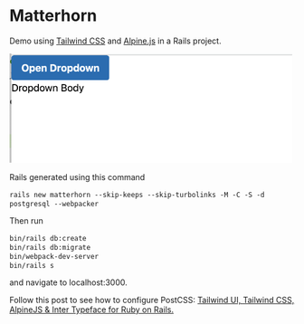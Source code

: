 # Matterhorn

Demo using [Tailwind CSS](https://tailwindcss.com/) and [Alpine.js](https://github.com/alpinejs/alpine) in a Rails project.

<img src="./demo.png" alt="Dropdown component" width="500px">

Rails generated using this command

    rails new matterhorn --skip-keeps --skip-turbolinks -M -C -S -d postgresql --webpacker

Then run

```
bin/rails db:create
bin/rails db:migrate
bin/webpack-dev-server
bin/rails s
```

and navigate to localhost:3000.

Follow this post to see how to configure PostCSS: [Tailwind UI, Tailwind CSS, AlpineJS & Inter Typeface for Ruby on Rails.](https://medium.com/@davidteren/production-ready-tailwind-ui-tailwind-css-alpinejs-inter-typeface-for-ruby-on-rails-part-1-46f24daf1b26)
